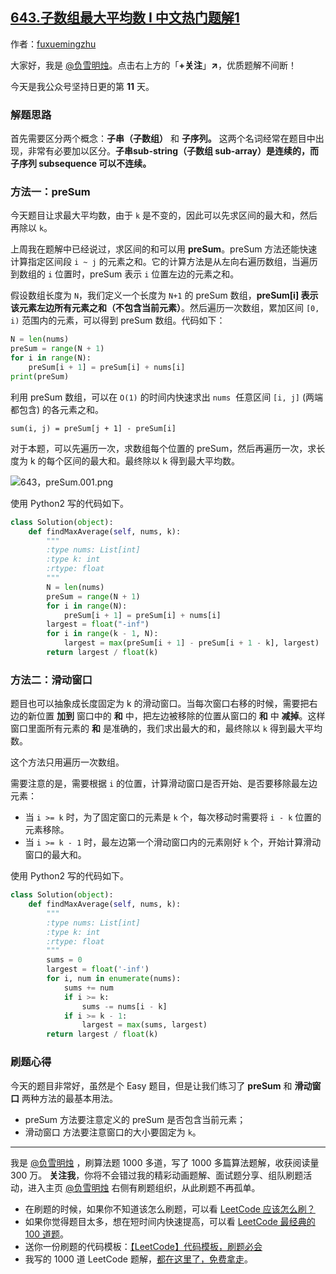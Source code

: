 ## [643.子数组最大平均数 I 中文热门题解1](https://leetcode.cn/problems/maximum-average-subarray-i/solutions/100000/jing-dian-ti-mu-de-jing-dian-zuo-fa-pres-ze08)

作者：[fuxuemingzhu](https://leetcode.cn/u/fuxuemingzhu)

大家好，我是 [@负雪明烛](https://leetcode-cn.com/u/fuxuemingzhu/)。点击右上方的「**+关注**」**↗**，优质题解不间断！

今天是我公众号坚持日更的第 **11** 天。

### 解题思路


首先需要区分两个概念：**子串（子数组）** 和 **子序列。** 这两个名词经常在题目中出现，非常有必要加以区分。**子串sub-string（子数组 sub-array）是连续的，而子序列 subsequence 可以不连续。**

### 方法一：preSum


今天题目让求最大平均数，由于 `k` 是不变的，因此可以先求区间的最大和，然后再除以 `k`。


上周我在题解中已经说过，求区间的和可以用 **preSum**。preSum 方法还能快速计算指定区间段 `i ~ j` 的元素之和。它的计算方法是从左向右遍历数组，当遍历到数组的 `i` 位置时，preSum 表示 `i` 位置左边的元素之和。

假设数组长度为 `N`，我们定义一个长度为 `N+1` 的 preSum 数组，**preSum[i] 表示该元素左边所有元素之和（不包含当前元素）**。然后遍历一次数组，累加区间 `[0, i)` 范围内的元素，可以得到 preSum 数组。代码如下：

```Python []
N = len(nums)
preSum = range(N + 1)
for i in range(N):
    preSum[i + 1] = preSum[i] + nums[i]
print(preSum)
```


利用 preSum 数组，可以在 `O(1)` 的时间内快速求出 `nums`  任意区间 `[i, j]` (两端都包含) 的各元素之和。

`sum(i, j) = preSum[j + 1] - preSum[i]`


对于本题，可以先遍历一次，求数组每个位置的 preSum，然后再遍历一次，求长度为 k 的每个区间的最大和。最终除以 k 得到最大平均数。


![643，preSum.001.png](https://pic.leetcode-cn.com/1612409442-rVsWoZ-643%EF%BC%8CpreSum.001.png)


使用 Python2 写的代码如下。

```Python []
class Solution(object):
    def findMaxAverage(self, nums, k):
        """
        :type nums: List[int]
        :type k: int
        :rtype: float
        """
        N = len(nums)
        preSum = range(N + 1)
        for i in range(N):
            preSum[i + 1] = preSum[i] + nums[i]
        largest = float("-inf")
        for i in range(k - 1, N):
            largest = max(preSum[i + 1] - preSum[i + 1 - k], largest)
        return largest / float(k)
```



### 方法二：滑动窗口


题目也可以抽象成长度固定为 k 的滑动窗口。当每次窗口右移的时候，需要把右边的新位置 **加到** 窗口中的 **和** 中，把左边被移除的位置从窗口的 **和** 中 **减掉**。这样窗口里面所有元素的 **和** 是准确的，我们求出最大的和，最终除以 `k` 得到最大平均数。


这个方法只用遍历一次数组。


需要注意的是，需要根据 `i` 的位置，计算滑动窗口是否开始、是否要移除最左边元素：

- 当 `i >= k` 时，为了固定窗口的元素是 `k` 个，每次移动时需要将 `i - k` 位置的元素移除。
- 当 `i >= k - 1` 时，最左边第一个滑动窗口内的元素刚好 `k` 个，开始计算滑动窗口的最大和。



使用 Python2 写的代码如下。

```Python []
class Solution(object):
    def findMaxAverage(self, nums, k):
        """
        :type nums: List[int]
        :type k: int
        :rtype: float
        """
        sums = 0
        largest = float('-inf')
        for i, num in enumerate(nums):
            sums += num
            if i >= k:
                sums -= nums[i - k]
            if i >= k - 1:
                largest = max(sums, largest)
        return largest / float(k)
```



### 刷题心得


今天的题目非常好，虽然是个 Easy 题目，但是让我们练习了 **preSum** 和 **滑动窗口** 两种方法的最基本用法。


- preSum 方法要注意定义的 preSum 是否包含当前元素；
- 滑动窗口 方法要注意窗口的大小要固定为 `k`。



---

我是 [@负雪明烛](https://leetcode-cn.com/u/fuxuemingzhu/) ，刷算法题 1000 多道，写了 1000 多篇算法题解，收获阅读量 300 万。
**关注我**，你将不会错过我的精彩动画题解、面试题分享、组队刷题活动，进入主页 [@负雪明烛](https://leetcode-cn.com/u/fuxuemingzhu/) 右侧有刷题组织，从此刷题不再孤单。

- 在刷题的时候，如果你不知道该怎么刷题，可以看 [LeetCode 应该怎么刷？](https://mp.weixin.qq.com/s/viDYrSlF5INEhVWiJhM2EQ)
- 如果你觉得题目太多，想在短时间内快速提高，可以看 [LeetCode 最经典的 100 道题](https://mp.weixin.qq.com/s/e51CEkEP6Wz850JYbgz8dw)。
- 送你一份刷题的代码模板：[【LeetCode】代码模板，刷题必会](https://blog.csdn.net/fuxuemingzhu/article/details/101900729)
- 我写的 1000 道 LeetCode 题解，[都在这里了，免费拿走](https://fuxuemingzhu.cn/)。